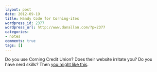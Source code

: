 ```yaml
---
layout: post
date: 2012-09-19
title: Handy Code for Corning-ites
wordpress_id: 2377
wordpress_url: http://www.danallan.com/?p=2377
categories:
- notes
comments: true
tags: []
---
```

Do you use Corning Credit Union? Does their website irritate you? Do you have nerd skills? Then [you might like this](https://gist.github.com/3750403).
